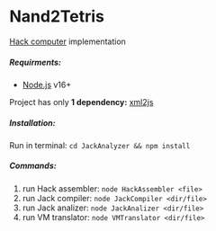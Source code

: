 # Nand2Tetris

[Hack computer](https://en.wikipedia.org/wiki/Hack_computer) implementation

##### Requirments:

- [Node.js](https://nodejs.org/en/) v16+

Project has only **1 dependency:** [xml2js](https://www.npmjs.com/package/xml2js)

##### Installation:

Run in terminal: `cd JackAnalyzer && npm install`

##### Commands:

1. run Hack assembler: `node HackAssembler <file>`
2. run Jack compiler: `node JackCompiler <dir/file>`
3. run Jack analizer: `node JackAnalizer <dir/file>`
4. run VM translator: `node VMTranslator <dir/file>`
